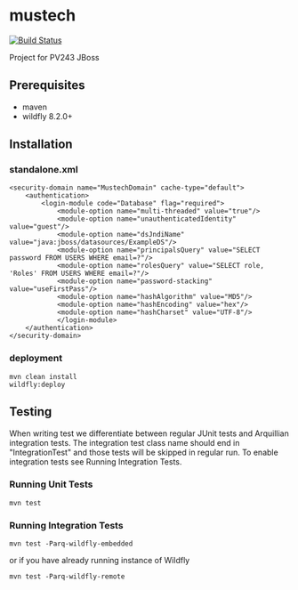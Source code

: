 # mustech

[![Build Status](https://travis-ci.org/matobet/mustech.svg?branch=master)](https://travis-ci.org/matobet/mustech)

Project for PV243 JBoss

## Prerequisites

* maven
* wildfly 8.2.0+

## Installation

### standalone.xml

    <security-domain name="MustechDomain" cache-type="default">
        <authentication>
            <login-module code="Database" flag="required">
                <module-option name="multi-threaded" value="true"/>
                <module-option name="unauthenticatedIdentity" value="guest"/>
                <module-option name="dsJndiName" value="java:jboss/datasources/ExampleDS"/>
                <module-option name="principalsQuery" value="SELECT password FROM USERS WHERE email=?"/>
                <module-option name="rolesQuery" value="SELECT role, 'Roles' FROM USERS WHERE email=?"/>
                <module-option name="password-stacking" value="useFirstPass"/>
                <module-option name="hashAlgorithm" value="MD5"/>
                <module-option name="hashEncoding" value="hex"/>
                <module-option name="hashCharset" value="UTF-8"/>
                </login-module>
        </authentication>
    </security-domain>

### deployment

    mvn clean install
    wildfly:deploy

## Testing

When writing test we differentiate between regular JUnit tests and Arquillian integration tests.
The integration test class name should end in "IntegrationTest" and those tests will be skipped in 
regular run. To enable integration tests see Running Integration Tests.

### Running Unit Tests

    mvn test

### Running Integration Tests

    mvn test -Parq-wildfly-embedded

or if you have already running instance of Wildfly

    mvn test -Parq-wildfly-remote
